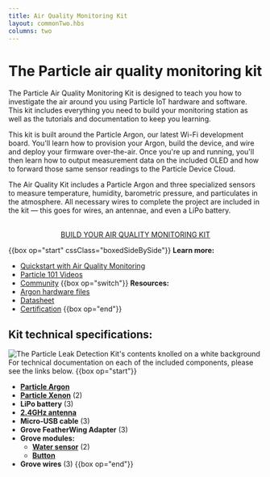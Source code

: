 ```yaml
---
title: Air Quality Monitoring Kit
layout: commonTwo.hbs
columns: two
---
```


# The Particle air quality monitoring kit


The Particle Air Quality Monitoring Kit is designed to teach you how to investigate the air around you using Particle IoT hardware and software. This kit includes everything you need to build your monitoring station as well as the tutorials and documentation to keep you learning. 

This kit is built around the Particle Argon, our latest Wi-Fi development board. You'll learn how to provision your Argon, build the device, and wire and deploy your firmware over-the-air. Once you're up and running, you'll then learn how to output measurement data on the included OLED and how to forward those same sensor readings to the Particle Device Cloud.

The Air Quality Kit includes a Particle Argon and three specialized sensors to measure temperature, humidity, barometric pressure, and particulates in the atmosphere. All necessary wires to complete the project are included in the kit — this goes for wires, an antennae, and even a LiPo battery. 

<div align="center">
<br />
<a href="/quickstart/aqmk-project/" target="_blank" class="button">BUILD YOUR AIR QUALITY MONITORING KIT</a>
</div>

{{box op="start" cssClass="boxedSideBySide"}}
**Learn more:**
- [Quickstart with Air Quality Monitoring](/quickstart/aqmk-project/)
- [Particle 101 Videos](https://www.youtube.com/playlist?list=PLIeLC6NIW2tKvC5W007j_PU-dxONK_ZXR)
- [Community](https://community.particle.io)
  {{box op="switch"}}
  **Resources:**
- [Argon hardware files](https://github.com/particle-iot/argon)
- [Datasheet](/reference/datasheets/wi-fi/argon-datasheet/)
- [Certification](/hardware/certification/certification/)
  {{box op="end"}}

## Kit technical specifications:
![The Particle Leak Detection Kit's contents knolled on a white background](/assets/images/Leak-Detection-Kit-contents.jpg)
For technical documentation on each of the included components, please see the links below.
{{box op="start"}}
- **[Particle Argon](/argon/)**  
- **[Particle Xenon](/xenon/)** (2)
- **LiPo battery** (3)
- **[2.4GHz antenna](/reference/datasheets/wi-fi/argon-datasheet/#antenna)**
- **Micro-USB cable** (3)
- **Grove FeatherWing Adapter** (3)
- **Grove modules:**
  - **[Water sensor](https://www.seeedstudio.com/Grove-Water-Sensor-p-748.html)** (2)
  - **[Button](/reference/datasheets/accessories/gen3-accessories/#button)** 
- **Grove wires** (3)
{{box op="end"}}
